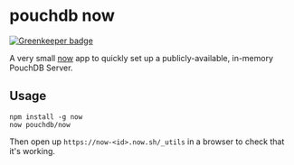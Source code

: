 pouchdb now
=======

[![Greenkeeper badge](https://badges.greenkeeper.io/pouchdb/now.svg)](https://greenkeeper.io/)

A very small [now](http://now.sh/) app to quickly set up a publicly-available, in-memory PouchDB Server.

## Usage

    npm install -g now
    now pouchdb/now

Then open up `https://now-<id>.now.sh/_utils` in a browser to check that it's working.
